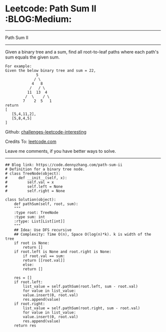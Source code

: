 
# Leetcode: Path Sum II     :BLOG:Medium:

---

Path Sum II  

---

Given a binary tree and a sum, find all root-to-leaf paths where each path's sum equals the given sum.  

    For example:
    Given the below binary tree and sum = 22,
                  5
                 / \
                4   8
               /   / \
              11  13  4
             /  \    / \
            7    2  5   1
    return
    [
       [5,4,11,2],
       [5,8,4,5]
    ]

Github: [challenges-leetcode-interesting](https://github.com/DennyZhang/challenges-leetcode-interesting/tree/master/problems/path-sum-ii)  

Credits To: [leetcode.com](https://leetcode.com/problems/path-sum-ii/description/)  

Leave me comments, if you have better ways to solve.  

---

    ## Blog link: https://code.dennyzhang.com/path-sum-ii
    # Definition for a binary tree node.
    # class TreeNode(object):
    #     def __init__(self, x):
    #         self.val = x
    #         self.left = None
    #         self.right = None
    
    class Solution(object):
        def pathSum(self, root, sum):
    	"""
    	:type root: TreeNode
    	:type sum: int
    	:rtype: List[List[int]]
    	"""
    	## Idea: Use DFS recursive
    	## Complexity: Time O(n), Space O(log(n)*k). k is width of the tree
    	if root is None:
    	    return []
    	if root.left is None and root.right is None:
    	    if root.val == sum:
    		return [[root.val]]
    	    else:
    		return []
    
    	res = []
    	if root.left:
    	    list_value = self.pathSum(root.left, sum - root.val)
    	    for value in list_value:
    		value.insert(0, root.val)
    		res.append(value)
    	if root.right:
    	    list_value = self.pathSum(root.right, sum - root.val)
    	    for value in list_value:
    		value.insert(0, root.val)
    		res.append(value)
    	return res

